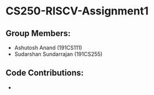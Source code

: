 # CS250-RISCV-Assignment1

## Group Members:
  - Ashutosh Anand (191CS111)
  - Sudarshan Sundarrajan (191CS255)

## Code Contributions:
  - 
